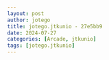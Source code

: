 ```yaml
---
layout: post
author: jotego
title: jotego.jtkunio - 27e5bb9
date: 2024-07-27
categories: [Arcade, jtkunio]
tags: [jotego.jtkunio]
---
```



